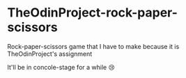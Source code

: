 # TheOdinProject-rock-paper-scissors
Rock-paper-scissors game that I have to make because it is TheOdinProject's assignment

It'll be in concole-stage for a while 😢
